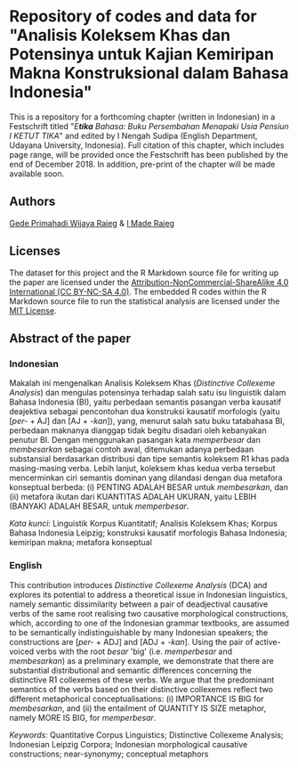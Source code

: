 
<!-- README.md is generated from README.Rmd. Please edit that file -->
Repository of codes and data for "Analisis Koleksem Khas dan Potensinya untuk Kajian Kemiripan Makna Konstruksional dalam Bahasa Indonesia"
===========================================================================================================================================

This is a repository for a forthcoming chapter (written in Indonesian) in a Festschrift titled "*E**tika** Bahasa: Buku Persembahan Menapaki Usia Pensiun I KETUT TIKA*" and edited by I Nengah Sudipa (English Department, Udayana University, Indonesia). Full citation of this chapter, which includes page range, will be provided once the Festschrift has been published by the end of December 2018. In addition, pre-print of the chapter will be made available soon.

Authors
-------

[Gede Primahadi Wijaya Rajeg](https://figshare.com/authors/Gede_Primahadi_Wijaya_Rajeg/1234749) & [I Made Rajeg](https://figshare.com/authors/I_Made_Rajeg/4052377)

Licenses
--------

The dataset for this project and the R Markdown source file for writing up the paper are licensed under the [Attribution-NonCommercial-ShareAlike 4.0 International (CC BY-NC-SA 4.0)](https://creativecommons.org/licenses/by-nc-sa/4.0/). The embedded R codes within the R Markdown source file to run the statistical analysis are licensed under the [MIT License](https://github.com/gederajeg/analisis_koleksem_khas/blob/master/LICENSE).

Abstract of the paper
---------------------

### Indonesian

Makalah ini mengenalkan Analisis Koleksem Khas (*Distinctive Collexeme Analysis*) dan mengulas potensinya terhadap salah satu isu linguistik dalam Bahasa Indonesia (BI), yaitu perbedaan semantis pasangan verba kausatif deajektiva sebagai pencontohan dua konstruksi kausatif morfologis (yaitu \[*per-* + AJ\] dan \[AJ + *-kan*\]), yang, menurut salah satu buku tatabahasa BI, perbedaan maknanya dianggap tidak begitu disadari oleh kebanyakan penutur BI. Dengan menggunakan pasangan kata *memperbesar* dan *membesarkan* sebagai contoh awal, ditemukan adanya perbedaan substansial berdasarkan distribusi dan tipe semantis koleksem R1 khas pada masing-masing verba. Lebih lanjut, koleksem khas kedua verba tersebut mencerminkan ciri semantis dominan yang dilandasi dengan dua metafora konseptual berbeda: (i) PENTING ADALAH BESAR untuk *membesarkan*, dan (ii) metafora ikutan dari KUANTITAS ADALAH UKURAN, yaitu LEBIH (BANYAK) ADALAH BESAR, untuk *memperbesar*.

*Kata kunci*: Linguistik Korpus Kuantitatif; Analisis Koleksem Khas; Korpus Bahasa Indonesia Leipzig; konstruksi kausatif morfologis Bahasa Indonesia; kemiripan makna; metafora konseptual

### English

This contribution introduces *Distinctive Collexeme Analysis* (DCA) and explores its potential to address a theoretical issue in Indonesian linguistics, namely semantic dissimilarity between a pair of deadjectival causative verbs of the same root realising two causative morphological constructions, which, according to one of the Indonesian grammar textbooks, are assumed to be semantically indistinguishable by many Indonesian speakers; the constructions are \[*per-* + ADJ\] and \[ADJ + *-kan*\]. Using the pair of active-voiced verbs with the root *besar* 'big' (i.e. *memperbesar* and *membesarkan*) as a preliminary example, we demonstrate that there are substantial distributional and semantic differences concerning the distinctive R1 collexemes of these verbs. We argue that the predominant semantics of the verbs based on their distinctive collexemes reflect two different metaphorical conceptualisations: (i) IMPORTANCE IS BIG for *membesarkan*, and (ii) the entailment of QUANTITY IS SIZE metaphor, namely MORE IS BIG, for *memperbesar*.

*Keywords*: Quantitative Corpus Linguistics; Distinctive Collexeme Analysis; Indonesian Leipzig Corpora; Indonesian morphological causative constructions; near-synonymy; conceptual metaphors
